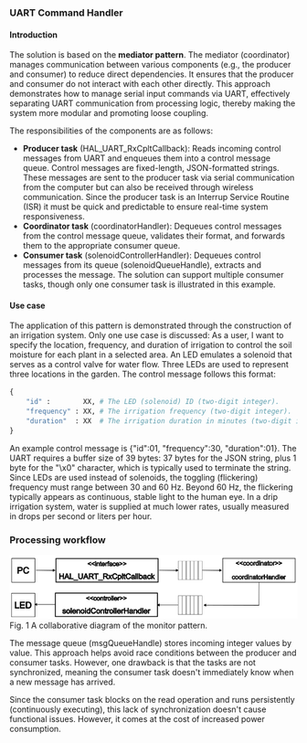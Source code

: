 ### UART Command Handler

#### Introduction

The solution is based on the **mediator pattern**. The mediator (coordinator) manages communication between various components (e.g., the producer and consumer) to reduce direct dependencies. It ensures that the producer and consumer do not interact with each other directly. This approach demonstrates how to manage serial input commands via UART, effectively separating UART communication from processing logic, thereby making the system more modular and promoting loose coupling.

The responsibilities of the components are as follows:
- **Producer task** (HAL_UART_RxCpltCallback): Reads incoming control messages from UART and enqueues them into a control message queue. Control messages are fixed-length, JSON-formatted strings. These messages are sent to the producer task via serial communication from the computer but can also be received through wireless communication. Since the producer task is an Interrup Service Routine (ISR) it must be quick and predictable to ensure real-time system responsiveness. 
- **Coordinator task** (coordinatorHandler): Dequeues control messages from the control message queue, validates their format, and forwards them to the appropriate consumer queue.
- **Consumer task** (solenoidControllerHandler): Dequeues control messages from its queue (solenoidQueueHandle), extracts and processes the message. The solution can support multiple consumer tasks, though only one consumer task is illustrated in this example. 

#### Use case

The application of this pattern is demonstrated through the construction of an irrigation system. Only one use case is discussed: As a user, I want to specify the location, frequency, and duration of irrigation to control the soil moisture for each plant in a selected area. An LED emulates a solenoid that serves as a control valve for water flow. Three LEDs are used to represent three locations in the garden. The control message follows this format:

```Python
{
	"id" :        XX, # The LED (solenoid) ID (two-digit integer).
	"frequency" : XX, # The irrigation frequency (two-digit integer).
	"duration"  : XX  # The irrigation duration in minutes (two-digit integer).
}
```

An example control message is {"id":01, "frequency":30, "duration":01}. The UART requires a buffer size of 39 bytes: 37 bytes for the JSON string, plus 1 byte for the "\x0" character, which is typically used to terminate the string. Since LEDs are used instead of solenoids, the toggling (flickering) frequency must range between 30 and 60 Hz. Beyond 60 Hz, the flickering typically appears as continuous, stable light to the human eye. In a drip irrigation system, water is supplied at much lower rates, usually measured in drops per second or liters per hour.

### Processing workflow

![Trace 1](img/Monitor.png "Fig 1. Monitor workflow")
Fig. 1 A collaborative diagram of the monitor pattern. 



The message queue (msgQueueHandle) stores incoming integer values by value. This approach helps avoid race conditions between the producer and consumer tasks. However, one drawback is that the tasks are not synchronized, meaning the consumer task doesn't immediately know when a new message has arrived.

Since the consumer task blocks on the read operation and runs persistently (continuously executing), this lack of synchronization doesn't cause functional issues. However, it comes at the cost of increased power consumption.